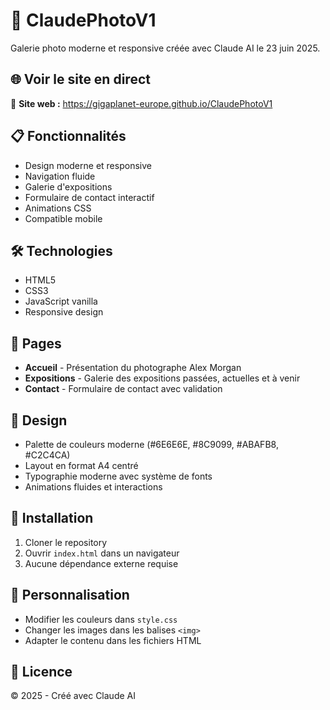 # 📸 ClaudePhotoV1
Galerie photo moderne et responsive créée avec Claude AI le 23 juin 2025.

## 🌐 Voir le site en direct
🚀 **Site web :** https://gigaplanet-europe.github.io/ClaudePhotoV1

## 📋 Fonctionnalités
- Design moderne et responsive
- Navigation fluide
- Galerie d'expositions
- Formulaire de contact interactif
- Animations CSS
- Compatible mobile

## 🛠️ Technologies
- HTML5
- CSS3
- JavaScript vanilla
- Responsive design

## 📱 Pages
- **Accueil** - Présentation du photographe Alex Morgan
- **Expositions** - Galerie des expositions passées, actuelles et à venir
- **Contact** - Formulaire de contact avec validation

## 🎨 Design
- Palette de couleurs moderne (#6E6E6E, #8C9099, #ABAFB8, #C2C4CA)
- Layout en format A4 centré
- Typographie moderne avec système de fonts
- Animations fluides et interactions

## 🚀 Installation
1. Cloner le repository
2. Ouvrir `index.html` dans un navigateur
3. Aucune dépendance externe requise

## 🔧 Personnalisation
- Modifier les couleurs dans `style.css`
- Changer les images dans les balises `<img>`
- Adapter le contenu dans les fichiers HTML

## 📝 Licence
© 2025 - Créé avec Claude AI